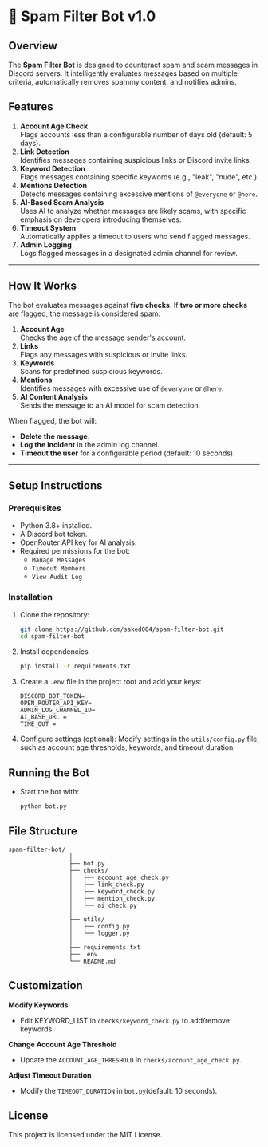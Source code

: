 # 🌟 Spam Filter Bot v1.0

## Overview
The **Spam Filter Bot** is designed to counteract spam and scam messages in Discord servers. It intelligently evaluates messages based on multiple criteria, automatically removes spammy content, and notifies admins.  

## Features
1. **Account Age Check**  
   Flags accounts less than a configurable number of days old (default: 5 days).  
2. **Link Detection**  
   Identifies messages containing suspicious links or Discord invite links.  
3. **Keyword Detection**  
   Flags messages containing specific keywords (e.g., "leak", "nude", etc.).  
4. **Mentions Detection**  
   Detects messages containing excessive mentions of `@everyone` or `@here`.  
5. **AI-Based Scam Analysis**  
   Uses AI to analyze whether messages are likely scams, with specific emphasis on developers introducing themselves.  
6. **Timeout System**  
   Automatically applies a timeout to users who send flagged messages.  
7. **Admin Logging**  
   Logs flagged messages in a designated admin channel for review.  

---

## How It Works
The bot evaluates messages against **five checks**. If **two or more checks** are flagged, the message is considered spam:  
1. **Account Age**  
   Checks the age of the message sender's account.  
2. **Links**  
   Flags any messages with suspicious or invite links.  
3. **Keywords**  
   Scans for predefined suspicious keywords.  
4. **Mentions**  
   Identifies messages with excessive use of `@everyone` or `@here`.  
5. **AI Content Analysis**  
   Sends the message to an AI model for scam detection.  

When flagged, the bot will:
- **Delete the message**.
- **Log the incident** in the admin log channel.
- **Timeout the user** for a configurable period (default: 10 seconds).

---

## Setup Instructions

### Prerequisites
- Python 3.8+ installed.
- A Discord bot token.
- OpenRouter API key for AI analysis.
- Required permissions for the bot:  
  - `Manage Messages`  
  - `Timeout Members`  
  - `View Audit Log`

### Installation
1. Clone the repository:  
   ```bash
   git clone https://github.com/saked004/spam-filter-bot.git
   cd spam-filter-bot
   ```
2. Install dependencies
   ```bash
   pip install -r requirements.txt
    ```
3. Create a `.env` file in the project root and add your keys:
   ```env
   DISCORD_BOT_TOKEN=
   OPEN_ROUTER_API_KEY=
   ADMIN_LOG_CHANNEL_ID=
   AI_BASE_URL =
   TIME_OUT = 
   ```
4. Configure settings (optional):
Modify settings in the `utils/config.py` file, such as account age thresholds, keywords, and timeout duration.

## Running the Bot
- Start the bot with:
   ```bash
   python bot.py
   ```
## File Structure
   ```plaintext
   spam-filter-bot/
                    │
                    ├── bot.py               
                    ├── checks/               
                    │   ├── account_age_check.py
                    │   ├── link_check.py
                    │   ├── keyword_check.py
                    │   ├── mention_check.py
                    │   └── ai_check.py       
                    │
                    ├── utils/                
                    │   ├── config.py          
                    │   └── logger.py         
                    │
                    ├── requirements.txt      
                    ├── .env                  
                    └── README.md      
```
## Customization
**Modify Keywords**
- Edit KEYWORD_LIST in `checks/keyword_check.py` to add/remove keywords.

**Change Account Age Threshold**
- Update the `ACCOUNT_AGE_THRESHOLD` in `checks/account_age_check.py`.

**Adjust Timeout Duration**
- Modify the `TIMEOUT_DURATION` in `bot.py`(default: 10 seconds).

## License
This project is licensed under the MIT License.

